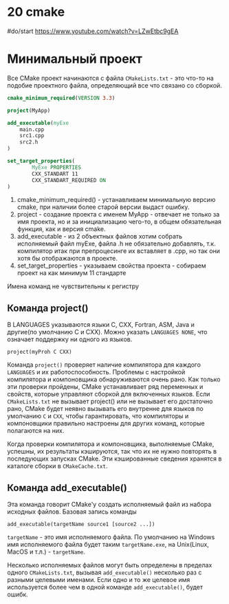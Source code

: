 # 20 cmake
#do/start  https://www.youtube.com/watch?v=LZwEtbc9gEA

# Минимальный проект
Все CMake проект начинаются с файла `CMakeLists.txt` - это что-то на подобие проектного файла, определяющий все что связано со сборкой.

```cmake
cmake_minimum_required(VERSION 3.3)

project(MyApp)

add_executable(myExe
    main.cpp
    src1.cpp
    src2.h
)

set_target_properties(
		MyExe PROPERTIES
		CXX_STANDART 11
		CXX_STANDART_REQUIRED ON
)
```

1. cmake_minimum_required() - устанавливаем минимальную версию cmake, при наличии более старой версии выдаст ошибку.
2. project - создание проекта с именем MyApp - отвечает не только за имя проекта, но и за инициализацию чего-то, в общем обязательная функция, как и версия cmake.
3. add_executable - из 2 объектных файлов хотим собрать исполняемый файл myExe, файла .h не обязательно добавлять, т.к. компилятор итак при препроцесинге их вставляет в .cpp, но так они хотя бы отображаются в проекте.
4. set_target_properties - указываем свойства проекта - собираем проект на как минимум 11 стандарте


Имена команд не чувствительны к регистру

## Команда project()
В LANGUAGES указываются языки C, CXX, Fortran, ASM, Java и другие(по умолчанию C и CXX). Можно указать `LANGUAGES NONE`, что означает поддержку ни одного из языков.

```shell
project(myProh C CXX)
```

Команда `project()` проверяет наличие компилятора для каждого `LANGUAGES` и их работоспособность. Проблемы с настройкой компилятора и компоновщика обнаруживаются очень рано. Как только эти проверки пройдены, CMake устанавливает ряд переменных и свойств, которые управляют сборкой для включенных языков. Если `CMakeLists.txt` не вызывает project() или не вызывает его достаточно рано, CMake будет неявно вызывать его внутренне для языков по умолчанию `C` и `CXX`, чтобы гарантировать, что компиляторы и компоновщики правильно настроены для других команд, которые полагаются на них.

Когда проверки компилятора и компоновщика, выполняемые CMake, успешны, их результаты кэшируются, так что их не нужно повторять в последующих запусках CMake. Эти кэшированные сведения хранятся в каталоге сборки в `CMakeCache.txt`.

## Команда add_executable()
Эта команда говорит CMake'у создать исполняемый файл из набора исходных файлов. Базовая запись команды
```shell
add_executable(targetName source1 [source2 ...])
```
`targetName` - это имя исполняемого файла. По умолчанию на Windows имя исполняемого файла будет таким `targetName.exe`, на Unix(Linux, MacOS и т.л.) - `targetName`. 

Несколько исполняемых файлов могут быть определены в пределах одного `CMakeLists.txt`, вызывая `add_executable()` несколько раз с разными целевыми именами. Если одно и то же целевое имя используется более чем в одной команде `add_executable()`, будет ошибк.